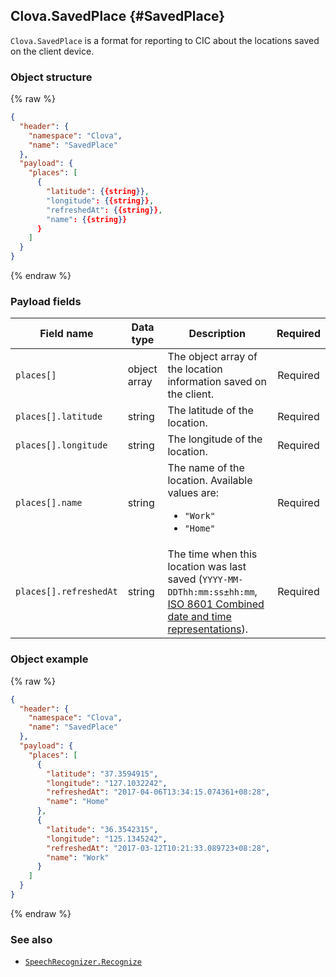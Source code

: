 ## Clova.SavedPlace {#SavedPlace}
`Clova.SavedPlace` is a format for reporting to CIC about the locations saved on the client device.

### Object structure
{% raw %}
```json
{
  "header": {
    "namespace": "Clova",
    "name": "SavedPlace"
  },
  "payload": {
    "places": [
      {
        "latitude": {{string}},
        "longitude": {{string}},
        "refreshedAt": {{string}},
        "name": {{string}}
      }
    ]
  }
}
```
{% endraw %}

### Payload fields

| Field name       | Data type    | Description                     | Required |
|---------------|---------|-----------------------------|:---------:|
| `places[]`             | object array | The object array of the location information saved on the client.                                          | Required |
| `places[].latitude`    | string       | The latitude of the location.                                                                          | Required |
| `places[].longitude`   | string       | The longitude of the location.                                                                          | Required |
| `places[].name`        | string       | The name of the location. Available values are: <ul><li><code>"Work"</code></li><li><code>"Home"</code></li></ul>       | Required |
| `places[].refreshedAt` | string       | The time when this location was last saved (`YYYY-MM-DDThh:mm:ss±hh:mm`, <a href="https://en.wikipedia.org/wiki/ISO_8601#Combined_date_and_time_representations" target="_blank">ISO 8601 Combined date and time representations</a>).  | Required |


### Object example
{% raw %}
```json
{
  "header": {
    "namespace": "Clova",
    "name": "SavedPlace"
  },
  "payload": {
    "places": [
      {
        "latitude": "37.3594915",
        "longitude": "127.1032242",
        "refreshedAt": "2017-04-06T13:34:15.074361+08:28",
        "name": "Home"
      },
      {
        "latitude": "36.3542315",
        "longitude": "125.1345242",
        "refreshedAt": "2017-03-12T10:21:33.089723+08:28",
        "name": "Work"
      }
    ]
  }
}
```
{% endraw %}

### See also
* [`SpeechRecognizer.Recognize`](/Develop/References/MessageInterfaces/SpeechRecognizer.md#Recognize)
